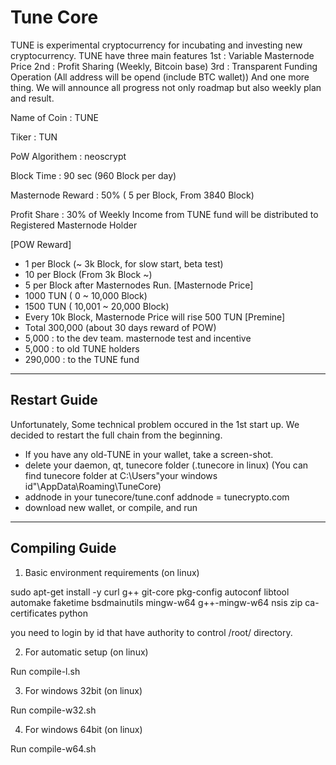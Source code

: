 Tune Core 
===============================

TUNE is experimental cryptocurrency for incubating and investing new cryptocurrency.
TUNE have three main features
1st : Variable Masternode Price
2nd : Profit Sharing (Weekly, Bitcoin base)
3rd : Transparent Funding Operation (All address will be opend (include BTC wallet))
And one more thing. We will announce all progress not only roadmap but also weekly plan and result.

       
Name of Coin : TUNE

Tiker : TUN

PoW Algorithem : neoscrypt

Block Time : 90 sec (960 Block per day)

Masternode Reward : 50% ( 5 per Block, From 3840 Block)

Profit Share : 30% of Weekly Income from TUNE fund will be distributed to Registered Masternode Holder

[POW Reward]
 - 1 per Block (~ 3k Block, for slow start, beta test)
 - 10 per Block (From 3k Block ~)
 - 5 per Block after Masternodes Run.
[Masternode Price]
 - 1000 TUN ( 0 ~ 10,000 Block)
 - 1500 TUN ( 10,001 ~ 20,000 Block)
 - Every 10k Block, Masternode Price will rise 500 TUN
[Premine]
 - Total 300,000 (about 30 days reward of POW)
 - 5,000 : to the dev team. masternode test and incentive
 - 5,000 : to old TUNE holders
 - 290,000 : to the TUNE fund


----------------------------------------
Restart Guide
----------------------------------------

Unfortunately, Some technical problem occured in the 1st start up.
We decided to restart the full chain from the beginning.

- If you have any old-TUNE in your wallet, take a screen-shot.
- delete your daemon, qt, tunecore folder (.tunecore in linux)
  (You can find tunecore folder at C:\Users\"your windows id"\AppData\Roaming\TuneCore)
- addnode in your tunecore/tune.conf
  addnode = tunecrypto.com
- download new wallet, or compile, and run

----------------------------------------
Compiling Guide
----------------------------------------

1) Basic environment requirements (on linux)

sudo apt-get install -y curl g++ git-core pkg-config autoconf libtool automake faketime bsdmainutils mingw-w64 g++-mingw-w64 nsis zip ca-certificates python 

you need to login by id that have authority to control /root/ directory.

2) For automatic setup (on linux)

Run compile-l.sh

3) For windows 32bit (on linux)

Run compile-w32.sh

4) For windows 64bit (on linux)

Run compile-w64.sh

